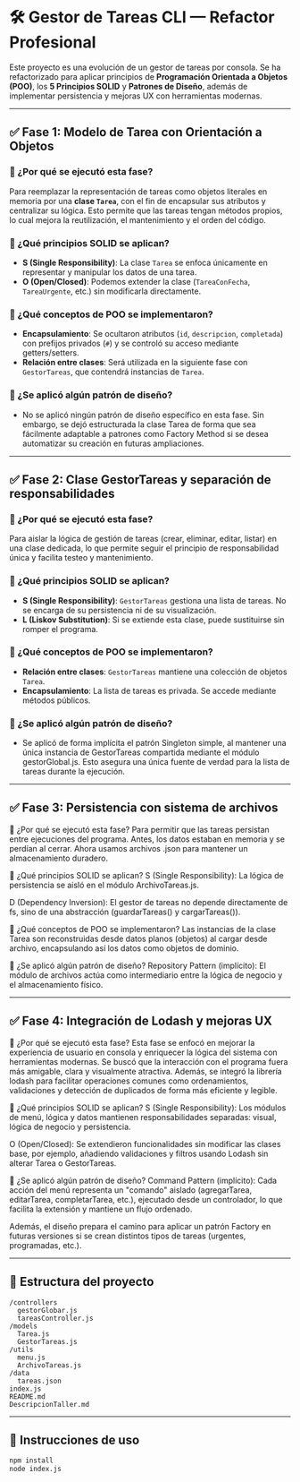 # 🛠️ Gestor de Tareas CLI — Refactor Profesional

Este proyecto es una evolución de un gestor de tareas por consola. Se ha refactorizado para aplicar principios de **Programación Orientada a Objetos (POO)**, los **5 Principios SOLID** y **Patrones de Diseño**, además de implementar persistencia y mejoras UX con herramientas modernas.

---

## ✅ Fase 1: Modelo de Tarea con Orientación a Objetos

### 📌 ¿Por qué se ejecutó esta fase?
Para reemplazar la representación de tareas como objetos literales en memoria por una **clase `Tarea`**, con el fin de encapsular sus atributos y centralizar su lógica. Esto permite que las tareas tengan métodos propios, lo cual mejora la reutilización, el mantenimiento y el orden del código.

### 🧠 ¿Qué principios SOLID se aplican?
- **S (Single Responsibility)**: La clase `Tarea` se enfoca únicamente en representar y manipular los datos de una tarea.
- **O (Open/Closed)**: Podemos extender la clase (`TareaConFecha`, `TareaUrgente`, etc.) sin modificarla directamente.

### 🧱 ¿Qué conceptos de POO se implementaron?
- **Encapsulamiento**: Se ocultaron atributos (`id`, `descripcion`, `completada`) con prefijos privados (`#`) y se controló su acceso mediante getters/setters.
- **Relación entre clases**: Será utilizada en la siguiente fase con `GestorTareas`, que contendrá instancias de `Tarea`.

### 🧩 ¿Se aplicó algún patrón de diseño?
- No se aplicó ningún patrón de diseño específico en esta fase. Sin embargo, se dejó estructurada la clase Tarea de forma que sea fácilmente adaptable a patrones como Factory Method si se desea automatizar su creación en futuras ampliaciones.

---

## ✅ Fase 2: Clase GestorTareas y separación de responsabilidades

### 📌 ¿Por qué se ejecutó esta fase?
Para aislar la lógica de gestión de tareas (crear, eliminar, editar, listar) en una clase dedicada, lo que permite seguir el principio de responsabilidad única y facilita testeo y mantenimiento.

### 🧠 ¿Qué principios SOLID se aplican?
- **S (Single Responsibility)**: `GestorTareas` gestiona una lista de tareas. No se encarga de su persistencia ni de su visualización.
- **L (Liskov Substitution)**: Si se extiende esta clase, puede sustituirse sin romper el programa.

### 🧱 ¿Qué conceptos de POO se implementaron?
- **Relación entre clases**: `GestorTareas` mantiene una colección de objetos `Tarea`.
- **Encapsulamiento**: La lista de tareas es privada. Se accede mediante métodos públicos.

### 🧩 ¿Se aplicó algún patrón de diseño?
- Se aplicó de forma implícita el patrón Singleton simple, al mantener una única instancia de GestorTareas compartida mediante el módulo gestorGlobal.js. Esto asegura una única fuente de verdad para la lista de tareas durante la ejecución.

---

## ✅ Fase 3: Persistencia con sistema de archivos

📌 ¿Por qué se ejecutó esta fase?
Para permitir que las tareas persistan entre ejecuciones del programa. Antes, los datos estaban en memoria y se perdían al cerrar. Ahora usamos archivos .json para mantener un almacenamiento duradero.

🧠 ¿Qué principios SOLID se aplican?
S (Single Responsibility): La lógica de persistencia se aisló en el módulo ArchivoTareas.js.

D (Dependency Inversion): El gestor de tareas no depende directamente de fs, sino de una abstracción (guardarTareas() y cargarTareas()).

🧱 ¿Qué conceptos de POO se implementaron?
Las instancias de la clase Tarea son reconstruidas desde datos planos (objetos) al cargar desde archivo, encapsulando así los datos como objetos de dominio.

🧩 ¿Se aplicó algún patrón de diseño?
Repository Pattern (implícito): El módulo de archivos actúa como intermediario entre la lógica de negocio y el almacenamiento físico.

---

## ✅ Fase 4: Integración de Lodash y mejoras UX

📌 ¿Por qué se ejecutó esta fase?
Esta fase se enfocó en mejorar la experiencia de usuario en consola y enriquecer la lógica del sistema con herramientas modernas. Se buscó que la interacción con el programa fuera más amigable, clara y visualmente atractiva. Además, se integró la librería lodash para facilitar operaciones comunes como ordenamientos, validaciones y detección de duplicados de forma más eficiente y legible.

🧠 ¿Qué principios SOLID se aplican?
S (Single Responsibility): Los módulos de menú, lógica y datos mantienen responsabilidades separadas: visual, lógica de negocio y persistencia.

O (Open/Closed): Se extendieron funcionalidades sin modificar las clases base, por ejemplo, añadiendo validaciones y filtros usando Lodash sin alterar Tarea o GestorTareas.

🧩 ¿Se aplicó algún patrón de diseño?
Command Pattern (implícito): Cada acción del menú representa un "comando" aislado (agregarTarea, editarTarea, completarTarea, etc.), ejecutado desde un controlador, lo que facilita la extensión y mantiene un flujo ordenado.

Además, el diseño prepara el camino para aplicar un patrón Factory en futuras versiones si se crean distintos tipos de tareas (urgentes, programadas, etc.).

---

## 📁 Estructura del proyecto

```
/controllers
  gestorGlobar.js
  tareasController.js
/models
  Tarea.js
  GestorTareas.js
/utils
  menu.js
  ArchivoTareas.js
/data
  tareas.json
index.js
README.md
DescripcionTaller.md
```

---

## 🚀 Instrucciones de uso

```bash
npm install
node index.js
```
